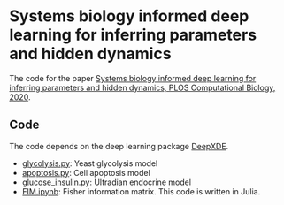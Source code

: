 # Systems biology informed deep learning for inferring parameters and hidden dynamics

The code for the paper [Systems biology informed deep learning for inferring parameters and hidden dynamics, PLOS Computational Biology, 2020](https://doi.org/10.1371/journal.pcbi.1007575).

## Code

The code depends on the deep learning package [DeepXDE](https://github.com/lululxvi/deepxde).

- [glycolysis.py](glycolysis.py): Yeast glycolysis model
- [apoptosis.py](apoptosis.py): Cell apoptosis model
- [glucose_insulin.py](glucose_insulin.py): Ultradian endocrine model
- [FIM.ipynb](FIM.ipynb): Fisher information matrix. This code is written in Julia.
